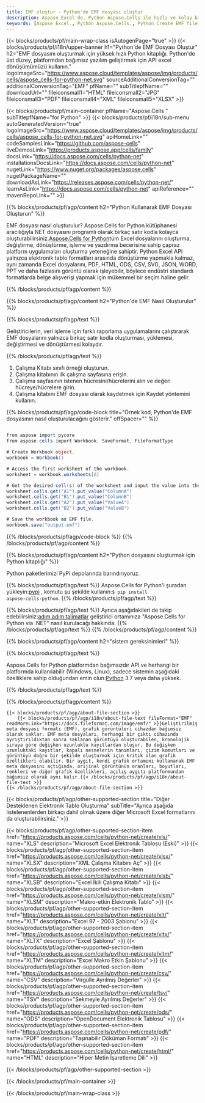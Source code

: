 ```yaml
---
title: EMF oluştur - Python'de EMF dosyası oluştur
description: Aspose Excel'de. Python Aspose.Cells ile hızlı ve kolay bir şekilde EMF Dosyası oluşturun. Python'i kullanarak EMF dosyası oluşturun. Python'de EMF oluşturun. Python EMF Oluşturucu.
keywords: [Aspose Excel., Python Aspose.Cells., Python Create EMF file., Generate EMF file in Python., Create EMF file using Python., Write data to EMF file via Python., Create a EMF file in Python., Python Generate a EMF file., Python EMF Creater]
---
```

{{< blocks/products/pf/main-wrap-class isAutogenPage="true" >}}
{{< blocks/products/pf/i18n/upper-banner h1="Python\'de EMF Dosyası Oluştur" h2="EMF dosyasını oluşturmak için yüksek hızlı Python kitaplığı. Python\'de üst düzey, platformdan bağımsız yazılım geliştirmek için API excel dönüşümümüzü kullanın." logoImageSrc="https://www.aspose.cloud/templates/aspose/img/products/cells/aspose_cells-for-python-net.svg" sourceAdditionalConversionTag="" additionalConversionTag="EMF" pfName="" subTitlepfName="" downloadUrl="" fileiconsmall1="HTML" fileiconsmall2="JPG" fileiconsmall3="PDF" fileiconsmall4="XML" fileiconsmall5="XLSX" >}}

{{< blocks/products/pf/main-container pfName="Aspose.Cells " subTitlepfName="for Python" >}}
{{< blocks/products/pf/i18n/sub-menu autoGeneratedVersion="true" logoImageSrc="https://www.aspose.cloud/templates/aspose/img/products/cells/aspose_cells-for-python-net.svg" apiHomeLink="" codeSamplesLink="https://github.com/aspose-cells" liveDemosLink="https://products.aspose.app/cells/family" docsLink="https://docs.aspose.com/cells/python-net" installationsDocsLink="https://docs.aspose.com/cells/python-net" nugetLink="https://www.nuget.org/packages/aspose.cells" nugetPackageName="" downloadAsLink="https://releases.aspose.com/cells/python-net/" learnAsLink="https://docs.aspose.com/cells/python-net" apiReference="" mavenRepoLink="" >}}

{{% blocks/products/pf/agp/content h2="Python Kullanarak EMF Dosyası Oluşturun" %}}

 EMF dosyası nasıl oluşturulur? Aspose.Cells for Python kütüphanesi aracılığıyla NET dosyasını programlı olarak birkaç satır kodla kolayca oluşturabilirsiniz.[Aspose.Cells for Python](https://pypi.org/project/aspose-cells-python/)tüm Excel dosyalarını oluşturma, değiştirme, dönüştürme, işleme ve yazdırma becerisine sahip çapraz platform uygulamaları oluşturma yeteneğine sahiptir. Python Excel API yalnızca elektronik tablo formatları arasında dönüştürme yapmakla kalmaz, aynı zamanda Excel dosyalarını, PDF, HTML, ODS, CSV, SVG, JSON, WORD, PPT ve daha fazlasını görüntü olarak işleyebilir, böylece endüstri standardı formatlarda belge alışverişi yapmak için mükemmel bir seçim haline gelir.

{{% /blocks/products/pf/agp/content %}}



{{% blocks/products/pf/agp/content h2="Python\'de EMF Nasıl Oluşturulur" %}}

{{% blocks/products/pf/agp/text %}}

 Geliştiricilerin, veri işleme için farklı raporlama uygulamalarını çalıştırarak EMF dosyalarını yalnızca birkaç satır kodla oluşturması, yüklemesi, değiştirmesi ve dönüştürmesi kolaydır.

{{% /blocks/products/pf/agp/text %}}

1.  Çalışma Kitabı sınıfı örneği oluşturun.
1.  Çalışma kitabının ilk çalışma sayfasına erişin.
1.  Çalışma sayfasının istenen hücresini/hücrelerini alın ve değeri hücreye/hücrelere girin.
1.  Çalışma kitabını EMF dosyası olarak kaydetmek için Kaydet yöntemini kullanın.

{{% blocks/products/pf/agp/code-block title="Örnek kod, Python\'de EMF dosyasının nasıl oluşturulacağını gösterir." offSpacer="" %}}

```cs

from aspose import pycore
from aspose.cells import Workbook, SaveFormat, FileFormatType

# Create Workbook object.
workbook = Workbook()

# Access the first worksheet of the workbook.
worksheet = workbook.worksheets[0]

# Get the desired cell(s) of the worksheet and input the value into the cell(s).
worksheet.cells.get("A1").put_value("ColumnA")
worksheet.cells.get("B1").put_value("ColumnB")
worksheet.cells.get("A2").put_value("ValueA")
worksheet.cells.get("B2").put_value("ValueB")

# Save the workbook as EMF file.
workbook.save("output.emf")

```

{{% /blocks/products/pf/agp/code-block %}}
{{% /blocks/products/pf/agp/content %}}

{{% blocks/products/pf/agp/content h2="Python dosyasını oluşturmak için Python kitaplığı" %}}

Python paketlerimizi PyPi depolarında barındırıyoruz.

{{% blocks/products/pf/agp/text %}}
 Aspose.Cells for Python'i şuradan yükleyin:<a href="https://pypi.org/project/aspose-cells-python/">pypi</a> , komutu şu şekilde kullanın:<code>$ pip install aspose-cells-python</code>.
{{% /blocks/products/pf/agp/text %}}

{{% blocks/products/pf/agp/text %}}
 Ayrıca aşağıdakileri de takip edebilirsiniz:[adım adım talimatlar](https://docs.aspose.com/cells/python-net/getting-started/) geliştirici ortamınıza "Aspose.Cells for Python via .NET" nasıl kurulacağı hakkında.
{{% /blocks/products/pf/agp/text %}}
{{% /blocks/products/pf/agp/content %}}

{{% blocks/products/pf/agp/content h2="sistem gereksinimleri" %}}

{{% blocks/products/pf/agp/text %}}

 Aspose.Cells for Python platformdan bağımsızdır API ve herhangi bir platformda kullanılabilir (Windows, Linux), sadece sistemin aşağıdaki özelliklere sahip olduğundan emin olun:[Python](https://www.python.org/downloads/) 3.7 veya daha yüksek.
 
{{% /blocks/products/pf/agp/text %}}

{{% /blocks/products/pf/agp/content %}}

<!-- aboutfile Starts -->
    {{< blocks/products/pf/agp/about-file-section >}}
        {{< blocks/products/pf/agp/i18n/about-file-text fileFormat="EMF" readMoreLink="https://docs.fileformat.com/image/emf/" >}}Geliştirilmiş meta dosyası formatı (EMF), grafik görüntüleri cihazdan bağımsız olarak saklar. EMF meta dosyaları, herhangi bir çıktı cihazında ayrıştırıldıktan sonra saklanan görüntüyü oluşturabilen, kronolojik sıraya göre değişken uzunluklu kayıtlardan oluşur. Bu değişken uzunluktaki kayıtlar, kapalı nesnelerin tanımları, çizim komutları ve görüntüyü doğru bir şekilde oluşturmak için kritik olan grafik özellikleri olabilir. Bir aygıt, kendi grafik ortamını kullanarak EMF meta dosyasını açtığında, orijinal görüntünün oranları, boyutları, renkleri ve diğer grafik özellikleri, açılış aygıtı platformundan bağımsız olarak aynı kalır.{{< /blocks/products/pf/agp/i18n/about-file-text >}}
    {{< /blocks/products/pf/agp/about-file-section >}}
<!-- aboutfile Ends -->

{{< blocks/products/pf/agp/other-supported-section title="Diğer Desteklenen Elektronik Tablo Oluşturma" subTitle="Ayrıca aşağıda listelenenlerden birkaçı dahil olmak üzere diğer Microsoft Excel formatlarını da oluşturabilirsiniz." >}}

{{< blocks/products/pf/agp/other-supported-section-item href="https://products.aspose.com/cells/python-net/create/xls/" name="XLS" description="Microsoft Excel Elektronik Tablosu (Eski)" >}} 
{{< blocks/products/pf/agp/other-supported-section-item href="https://products.aspose.com/cells/python-net/create/xlsx/" name="XLSX" description="XML Çalışma Kitabını Aç" >}} 
{{< blocks/products/pf/agp/other-supported-section-item href="https://products.aspose.com/cells/python-net/create/xlsb/" name="XLSB" description="Excel İkili Çalışma Kitabı" >}} 
{{< blocks/products/pf/agp/other-supported-section-item href="https://products.aspose.com/cells/python-net/create/xlsm/" name="XLSM" description="Makro-etkin Elektronik Tablo" >}} 
{{< blocks/products/pf/agp/other-supported-section-item href="https://products.aspose.com/cells/python-net/create/xlt/" name="XLT" description="Excel 97 - 2003 Şablonu" >}} 
{{< blocks/products/pf/agp/other-supported-section-item href="https://products.aspose.com/cells/python-net/create/xltx/" name="XLTX" description="Excel Şablonu" >}} 
{{< blocks/products/pf/agp/other-supported-section-item href="https://products.aspose.com/cells/python-net/create/xltm/" name="XLTM" description="Excel Makro Etkin Şablonu" >}} 
{{< blocks/products/pf/agp/other-supported-section-item href="https://products.aspose.com/cells/python-net/create/csv/" name="CSV" description="Virgülle Ayrılmış Değerler" >}} 
{{< blocks/products/pf/agp/other-supported-section-item href="https://products.aspose.com/cells/python-net/create/tsv/" name="TSV" description="Sekmeyle Ayrılmış Değerler" >}} 
{{< blocks/products/pf/agp/other-supported-section-item href="https://products.aspose.com/cells/python-net/create/ods/" name="ODS" description="OpenDocument Elektronik Tablosu" >}}
{{< blocks/products/pf/agp/other-supported-section-item href="https://products.aspose.com/cells/python-net/create/pdf/" name="PDF" description="Taşınabilir Döküman Formatı" >}} 
{{< blocks/products/pf/agp/other-supported-section-item href="https://products.aspose.com/cells/python-net/create/html/" name="HTML" description="Hiper Metin İşaretleme Dili" >}} 

{{< /blocks/products/pf/agp/other-supported-section >}}

{{< /blocks/products/pf/main-container >}}
    
{{< /blocks/products/pf/main-wrap-class >}}
